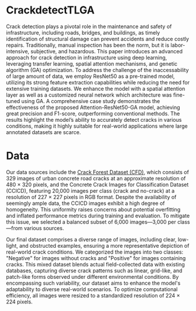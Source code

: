 # CrackdetectTLGA
Crack detection plays a pivotal role in the maintenance and safety of infrastructure, including roads, bridges, and buildings, as timely identification of structural damage can prevent accidents and reduce costly repairs. Traditionally, manual inspection has been the norm, but it is labor-intensive, subjective, and hazardous. This paper introduces an advanced approach for crack detection in infrastructure using deep learning, leveraging transfer learning, spatial attention mechanisms, and genetic algorithm (GA) optimization. To address the challenge of the inaccessability of large amount of data, we employ ResNet50 as a pre-trained model, utilizing its strong feature extraction capabilities while reducing the need for extensive training datasets. We enhance the model with a spatial attention layer as well as a customized neural network which architecture was fine-tuned using GA. A comprehensive case study demonstrates the effectiveness of the proposed Attention-ResNet50-GA model, achieving great precision and F1-score, outperforming conventional methods. The results highlight the model’s ability to accurately detect cracks in various conditions, making it highly suitable for real-world applications where large annotated datasets are scarce.

# Data
Our data sources include the [Crack Forest Dataset (CFD)](https://github.com/cuilimeng/CrackForest-dataset), which consists of 329 images of urban concrete road cracks at an approximate resolution of 480 × 320 pixels, and the Concrete Crack Images for Classification Dataset (CCICD), featuring 20,000 images per class (crack and no-crack) at a resolution of 227 × 227 pixels in RGB format. Despite the availability of seemingly ample data, the CCICD images exhibit a high degree of homogeneity. This uniformity raises concerns about potential overfitting and inflated performance metrics during training and evaluation. To mitigate this issue, we selected a balanced subset of 6,000 images—3,000 per class—from various sources.

Our final dataset comprises a diverse range of images, including clear, low-light, and obstructed examples, ensuring a more representative depiction of real-world crack conditions. We categorized the images into two classes: "Negative" for images without cracks and "Positive" for images containing cracks. This mixed dataset blends actual field-collected data with existing databases, capturing diverse crack patterns such as linear, grid-like, and patch-like forms observed under different environmental conditions. By encompassing such variability, our dataset aims to enhance the model's adaptability to diverse real-world scenarios. To optimize computational efficiency, all images were resized to a standardized resolution of 224 × 224 pixels.
